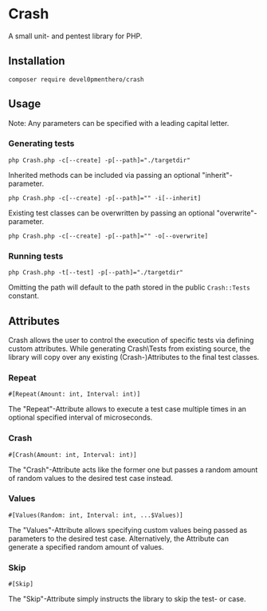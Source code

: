 # Crash
A small unit- and pentest library for PHP.

## Installation
``composer require devel0pmenthero/crash``

## Usage
Note: Any parameters can be specified with a leading capital letter.

### Generating tests
``php Crash.php -c[--create] -p[--path]="./targetdir"``

Inherited methods can be included via passing an optional "inherit"-parameter.

``php Crash.php -c[--create] -p[--path]="" -i[--inherit]``

Existing test classes can be overwritten by passing an optional "overwrite"-parameter.

``php Crash.php -c[--create] -p[--path]="" -o[--overwrite]``

### Running tests
``php Crash.php -t[--test] -p[--path]="./targetdir"``

Omitting the path will default to the path stored in the public ``Crash::Tests`` constant.

## Attributes
Crash allows the user to control the execution of specific tests via defining custom attributes.
While generating Crash\Tests from existing source, the library will copy over any existing (Crash-)Attributes to the final test classes.

### Repeat
``#[Repeat(Amount: int, Interval: int)]``

The "Repeat"-Attribute allows to execute a test case multiple times in an optional specified interval of microseconds.

### Crash
``#[Crash(Amount: int, Interval: int)]``

The "Crash"-Attribute acts like the former one but passes a random amount of random values to the desired test case instead.

### Values
``#[Values(Random: int, Interval: int, ...$Values)]``

The "Values"-Attribute allows specifying custom values being passed as parameters to the desired test case.
Alternatively, the Attribute can generate a specified random amount of values.

### Skip
``#[Skip]``

The "Skip"-Attribute simply instructs the library to skip the test- or case. 